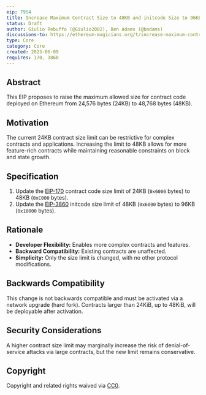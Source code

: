 ```yaml
---
eip: 7954
title: Increase Maximum Contract Size to 48KB and initcode Size to 96KB
status: Draft
author: Giulio Rebuffo (@Giulio2002), Ben Adams (@badams)
discussions-to: https://ethereum-magicians.org/t/increase-maximum-contract-size-to-48kb/24509
type: Core
category: Core
created: 2025-06-09
requires: 170, 3860
---
```


## Abstract

This EIP proposes to raise the maximum allowed size for contract code deployed on Ethereum from 24,576 bytes (24KB) to 48,768 bytes (48KB).

## Motivation

The current 24KB contract size limit can be restrictive for complex contracts and applications. Increasing the limit to 48KB allows for more feature-rich contracts while maintaining reasonable constraints on block and state growth.

## Specification

1. Update the [EIP-170](./eip-170.md) contract code size limit of 24KB (`0x6000` bytes) to 48KB (`0xC000` bytes).
2. Update the [EIP-3860](./eip-3860.md) initcode size limit of 48KB (`0x6000` bytes) to 96KB (`0x18000` bytes).

## Rationale

- **Developer Flexibility:** Enables more complex contracts and features.
- **Backward Compatibility:** Existing contracts are unaffected.
- **Simplicity:** Only the size limit is changed, with no other protocol modifications.

## Backwards Compatibility

This change is not backwards compatible and must be activated via a network upgrade (hard fork). Contracts larger than 24KiB, up to 48KiB, will be deployable after activation.

## Security Considerations

A higher contract size limit may marginally increase the risk of denial-of-service attacks via large contracts, but the new limit remains conservative.

## Copyright

Copyright and related rights waived via [CC0](https://creativecommons.org/publicdomain/zero/1.0/).
